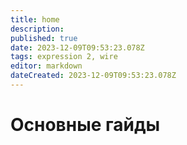 ```yaml
---
title: home
description: 
published: true
date: 2023-12-09T09:53:23.078Z
tags: expression 2, wire
editor: markdown
dateCreated: 2023-12-09T09:53:23.078Z
---
```


# Основные гайды